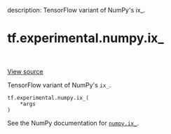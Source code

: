 description: TensorFlow variant of NumPy's ix_.

<div itemscope itemtype="http://developers.google.com/ReferenceObject">
<meta itemprop="name" content="tf.experimental.numpy.ix_" />
<meta itemprop="path" content="Stable" />
</div>

# tf.experimental.numpy.ix_

<!-- Insert buttons and diff -->

<table class="tfo-notebook-buttons tfo-api nocontent" align="left">

</table>

<a target="_blank" href="/code/stable/tensorflow/python/ops/numpy_ops/np_array_ops.py">View source</a>



TensorFlow variant of NumPy's `ix_`.

<pre class="devsite-click-to-copy prettyprint lang-py tfo-signature-link">
<code>tf.experimental.numpy.ix_(
    *args
)
</code></pre>



<!-- Placeholder for "Used in" -->

See the NumPy documentation for [`numpy.ix_`](https://numpy.org/doc/1.16/reference/generated/numpy.ix_.html).